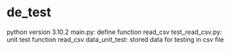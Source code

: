# de_test
python version 3.10.2
main.py: define function read_csv
test_read_csv.py: unit test function read_csv
data_unit_test: stored data for testing in csv file
